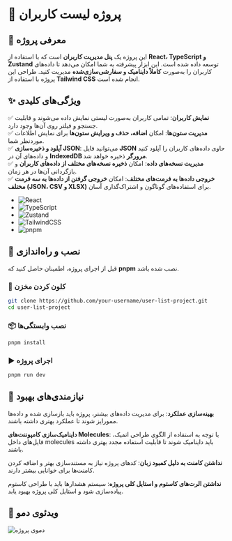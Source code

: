 # 📌 پروژه لیست کاربران

## 🚀 معرفی پروژه
این پروژه یک **پنل مدیریت کاربران** است که با استفاده از **React، TypeScript و Zustand** توسعه داده شده است. این ابزار پیشرفته به شما امکان می‌دهد تا داده‌های کاربران را به‌صورت **کاملاً داینامیک و سفارشی‌سازی‌شده** مدیریت کنید. طراحی این پروژه با استفاده از **Tailwind CSS** انجام شده است.
  

## ✨ ویژگی‌های کلیدی  

✅ **نمایش کاربران**: تمامی کاربران به‌صورت لیستی نمایش داده می‌شوند و قابلیت جستجو و فیلتر روی آن‌ها وجود دارد.  
✅ **مدیریت ستون‌ها**: امکان **اضافه، حذف و ویرایش ستون‌ها** برای نمایش اطلاعات موردنظر شما.  
✅ **آپلود و ذخیره‌سازی JSON**: می‌توانید فایل **JSON** حاوی داده‌های کاربران را آپلود کنید و داده‌های آن در **IndexedDB مرورگر** ذخیره خواهد شد.  
✅ **مدیریت نسخه‌های داده**: امکان **ذخیره نسخه‌های مختلف از داده‌های کاربران** و بازگردانی آن‌ها در هر زمان.  
✅ **خروجی داده‌ها به فرمت‌های مختلف**: امکان **خروجی گرفتن از داده‌ها به سه فرمت مختلف (JSON، CSV و XLSX)** برای استفاده‌های گوناگون و اشتراک‌گذاری آسان.  


- ![React](https://img.shields.io/badge/React-20232A?style=for-the-badge&logo=react&logoColor=61DAFB)
- ![TypeScript](https://img.shields.io/badge/TypeScript-007ACC?style=for-the-badge&logo=typescript&logoColor=white) 
- ![Zustand](https://img.shields.io/badge/Zustand-FF7100?style=for-the-badge&logo=react&logoColor=white) 
- ![TailwindCSS](https://img.shields.io/badge/Tailwind_CSS-38B2AC?style=for-the-badge&logo=tailwind-css&logoColor=white) 
- ![pnpm](https://img.shields.io/badge/pnpm-F69220?style=for-the-badge&logo=pnpm&logoColor=white)

## 🔧 نصب و راه‌اندازی
قبل از اجرای پروژه، اطمینان حاصل کنید که **pnpm** نصب شده باشد.

### 🎯 کلون کردن مخزن
```sh
git clone https://github.com/your-username/user-list-project.git
cd user-list-project
```

### 📦 نصب وابستگی‌ها
```sh
pnpm install
```

### ▶️ اجرای پروژه
```sh
pnpm run dev
```

## 🔄 نیازمندی‌های بهبود

**بهینه‌سازی عملکرد**: برای مدیریت داده‌های بیشتر، پروژه باید بازسازی شده و داده‌ها ممورایز شوند تا عملکرد بهتری داشته باشند.  

**داینامیک‌سازی کامپوننت‌های Molecules**: با توجه به استفاده از الگوی طراحی اتمیک، فایل‌های داخل molecules باید داینامیک شوند تا قابلیت استفاده مجدد بهتری داشته باشند.  

**نداشتن کامنت به دلیل کمبود زبان**: کدهای پروژه نیاز به مستندسازی بهتر و اضافه کردن کامنت‌ها برای خوانایی بیشتر دارند.  

**نداشتن الرت‌های کاستوم و استایل کلی پروژه**: سیستم هشدارها باید با طراحی کاستوم پیاده‌سازی شود و استایل کلی پروژه بهبود یابد.

## 🎥 ویدئوی دمو
![دموی پروژه](https://your-demo-video-link.com)


